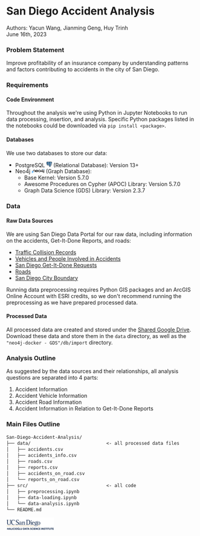 # San Diego Accident Analysis

Authors: Yacun Wang, Jianming Geng, Huy Trinh<br>
June 16th, 2023

### Problem Statement

Improve profitability of an insurance company by understanding patterns and factors contributing to accidents in the city of San Diego.

### Requirements

#### Code Environment

Throughout the analysis we're using Python in Jupyter Notebooks to run data processing, insertion, and analysis. Specific Python packages listed in the notebooks could be downloaded via `pip install <package>`.

#### Databases

We use two databases to store our data:
- PostgreSQL <img width="3%" src="assets/postgresql.png" alt="Logo"> (Relational Database): Version 13+
- Neo4j <img width="7%" src="assets/neo4j.png" alt="Logo"> (Graph Database):
    - Base Kernel: Version 5.7.0
    - Awesome Procedures on Cypher (APOC) Library: Version 5.7.0
    - Graph Data Science (GDS) Library: Version 2.3.7

### Data

#### Raw Data Sources

We are using San Diego Data Portal for our raw data, including information on the accidents, Get-It-Done Reports, and roads:
- [Traffic Collision Records](https://data.sandiego.gov/datasets/police-collisions/)
- [Vehicles and People Involved in Accidents](https://data.sandiego.gov/datasets/police-collisions-details/)
- [San Diego Get-It-Done Requests](https://data.sandiego.gov/datasets/get-it-done-311/)
- [Roads](https://data.sandiego.gov/datasets/roads-lines/)
- [San Diego City Boundary](https://data.sandiego.gov/datasets/san-diego-boundary/)

Running data preprocessing requires Python GIS packages and an ArcGIS Online Account with ESRI credits, so we don't recommend running the preprocessing as we have prepared processed data.

#### Processed Data

All processed data are created and stored under the [Shared Google Drive](https://drive.google.com/drive/folders/1wpifXxdnxIrisuvbvu8xhulW7McIjEPo?usp=sharing). Download these data and store them in the `data` directory, as well as the `"neo4j-docker - GDS"/db/import` directory.

### Analysis Outline

As suggested by the data sources and their relationships, all analysis questions are separated into 4 parts:
1. Accident Information
2. Accident Vehicle Information
3. Accident Road Information
4. Accident Information in Relation to Get-It-Done Reports

### Main Files Outline
```
San-Diego-Accident-Analysis/
├── data/                            <- all processed data files
│   ├── accidents.csv
│   ├── accidents_info.csv
│   ├── roads.csv
│   ├── reports.csv
│   ├── accidents_on_road.csv
│   └── reports_on_road.csv
├── src/                             <- all code
│   ├── preprocessing.ipynb
│   ├── data-loading.ipynb
│   └── data-analysis.ipynb
└── README.md
```

<div style="float:right">
    <img width="25%" src="assets/HDSI.png" alt="Logo">
</div>
